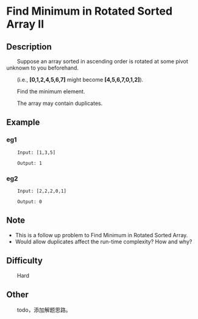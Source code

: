 # Find Minimum in Rotated Sorted Array II

## Description

&emsp;&emsp;Suppose an array sorted in ascending order is rotated at some pivot unknown to you beforehand.

&emsp;&emsp;\(i.e.,  **\[0,1,2,4,5,6,7\]** might become **\[4,5,6,7,0,1,2\]**\).

&emsp;&emsp;Find the minimum element.

&emsp;&emsp;The array may contain duplicates.

## Example

### eg1

```
    Input: [1,3,5]
    
    Output: 1
```

### eg2

```
    Input: [2,2,2,0,1]
    
    Output: 0
```

## Note

- This is a follow up problem to Find Minimum in Rotated Sorted Array.
- Would allow duplicates affect the run-time complexity? How and why?

## Difficulty

&emsp;&emsp;Hard

## Other

&emsp;&emsp;todo，添加解题思路。